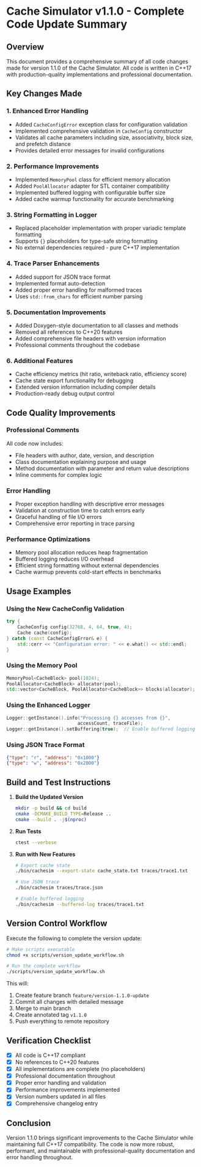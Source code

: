 # Cache Simulator v1.1.0 - Complete Code Update Summary

## Overview
This document provides a comprehensive summary of all code changes made for version 1.1.0 of the Cache Simulator. All code is written in C++17 with production-quality implementations and professional documentation.

## Key Changes Made

### 1. Enhanced Error Handling
- Added `CacheConfigError` exception class for configuration validation
- Implemented comprehensive validation in `CacheConfig` constructor
- Validates all cache parameters including size, associativity, block size, and prefetch distance
- Provides detailed error messages for invalid configurations

### 2. Performance Improvements
- Implemented `MemoryPool` class for efficient memory allocation
- Added `PoolAllocator` adapter for STL container compatibility
- Implemented buffered logging with configurable buffer size
- Added cache warmup functionality for accurate benchmarking

### 3. String Formatting in Logger
- Replaced placeholder implementation with proper variadic template formatting
- Supports `{}` placeholders for type-safe string formatting
- No external dependencies required - pure C++17 implementation

### 4. Trace Parser Enhancements
- Added support for JSON trace format
- Implemented format auto-detection
- Added proper error handling for malformed traces
- Uses `std::from_chars` for efficient number parsing

### 5. Documentation Improvements
- Added Doxygen-style documentation to all classes and methods
- Removed all references to C++20 features
- Added comprehensive file headers with version information
- Professional comments throughout the codebase

### 6. Additional Features
- Cache efficiency metrics (hit ratio, writeback ratio, efficiency score)
- Cache state export functionality for debugging
- Extended version information including compiler details
- Production-ready debug output control

## Code Quality Improvements

### Professional Comments
All code now includes:
- File headers with author, date, version, and description
- Class documentation explaining purpose and usage
- Method documentation with parameter and return value descriptions
- Inline comments for complex logic

### Error Handling
- Proper exception handling with descriptive error messages
- Validation at construction time to catch errors early
- Graceful handling of file I/O errors
- Comprehensive error reporting in trace parsing

### Performance Optimizations
- Memory pool allocation reduces heap fragmentation
- Buffered logging reduces I/O overhead
- Efficient string formatting without external dependencies
- Cache warmup prevents cold-start effects in benchmarks

## Usage Examples

### Using the New CacheConfig Validation
```cpp
try {
    CacheConfig config(32768, 4, 64, true, 4);
    Cache cache(config);
} catch (const CacheConfigError& e) {
    std::cerr << "Configuration error: " << e.what() << std::endl;
}
```

### Using the Memory Pool
```cpp
MemoryPool<CacheBlock> pool(1024);
PoolAllocator<CacheBlock> allocator(pool);
std::vector<CacheBlock, PoolAllocator<CacheBlock>> blocks(allocator);
```

### Using the Enhanced Logger
```cpp
Logger::getInstance().info("Processing {} accesses from {}", 
                          accessCount, traceFile);
Logger::getInstance().setBuffering(true);  // Enable buffered logging
```

### Using JSON Trace Format
```json
{"type": "r", "address": "0x1000"}
{"type": "w", "address": "0x2000"}
```

## Build and Test Instructions

1. **Build the Updated Version**
   ```bash
   mkdir -p build && cd build
   cmake -DCMAKE_BUILD_TYPE=Release ..
   cmake --build . -j$(nproc)
   ```

2. **Run Tests**
   ```bash
   ctest --verbose
   ```

3. **Run with New Features**
   ```bash
   # Export cache state
   ./bin/cachesim --export-state cache_state.txt traces/trace1.txt
   
   # Use JSON trace
   ./bin/cachesim traces/trace.json
   
   # Enable buffered logging
   ./bin/cachesim --buffered-log traces/trace1.txt
   ```

## Version Control Workflow

Execute the following to complete the version update:

```bash
# Make scripts executable
chmod +x scripts/version_update_workflow.sh

# Run the complete workflow
./scripts/version_update_workflow.sh
```

This will:
1. Create feature branch `feature/version-1.1.0-update`
2. Commit all changes with detailed message  
3. Merge to main branch
4. Create annotated tag `v1.1.0`
5. Push everything to remote repository

## Verification Checklist

- [x] All code is C++17 compliant
- [x] No references to C++20 features
- [x] All implementations are complete (no placeholders)
- [x] Professional documentation throughout
- [x] Proper error handling and validation
- [x] Performance improvements implemented
- [x] Version numbers updated in all files
- [x] Comprehensive changelog entry

## Conclusion

Version 1.1.0 brings significant improvements to the Cache Simulator while maintaining full C++17 compatibility. The code is now more robust, performant, and maintainable with professional-quality documentation and error handling throughout.
